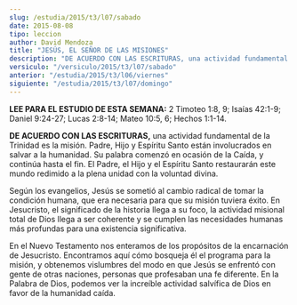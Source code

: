 ```yaml
---
slug: /estudia/2015/t3/l07/sabado
date: 2015-08-08
tipo: leccion
author: David Mendoza
title: "JESÚS, EL SEÑOR DE LAS MISIONES"
description: "DE ACUERDO CON LAS ESCRITURAS, una actividad fundamental de la Trinidad es la misión. Padre, Hijo y Espíritu Santo están involucrados en salvar a la humanidad. Su palabra comenzó en ocasión de la Caída, y continúa hasta el fin. El Padre, el Hijo y el Espíritu Santo restaurarán este mundo redimido a la plena unidad con la voluntad divina."
versiculo: "/versiculo/2015/t3/l07/sabado"
anterior: "/estudia/2015/t3/l06/viernes"
siguiente: "/estudia/2015/t3/l07/domingo"
---
```


**LEE PARA EL ESTUDIO DE ESTA SEMANA:** 2 Timoteo 1:8, 9; Isaías 42:1-9; Daniel 9:24-27; Lucas 2:8-14; Mateo 10:5, 6; Hechos 1:1-14.

**DE ACUERDO CON LAS ESCRITURAS,** una actividad fundamental de la Trinidad es la misión. Padre, Hijo y Espíritu Santo están involucrados en salvar a la humanidad. Su palabra comenzó en ocasión de la Caída, y continúa hasta el fin. El Padre, el Hijo y el Espíritu Santo restaurarán este mundo redimido a la plena unidad con la voluntad divina.

Según los evangelios, Jesús se sometió al cambio radical de tomar la condición humana, que era necesaria para que su misión tuviera éxito. En Jesucristo, el significado de la historia llega a su foco, la actividad misional total de Dios llega a ser coherente y se cumplen las necesidades humanas más profundas para una existencia significativa.

En el Nuevo Testamento nos enteramos de los propósitos de la encarnación de Jesucristo. Encontramos aquí cómo bosqueja él el programa para la misión, y obtenemos vislumbres del modo en que Jesús se enfrentó con gente de otras naciones, personas que profesaban una fe diferente. En la Palabra de Dios, podemos ver la increíble actividad salvífica de Dios en favor de la humanidad caída.
